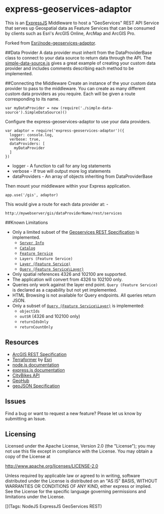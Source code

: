 express-geoservices-adaptor
===========================

This is an [ExpressJS](http://expressjs.com) Middleware to host a "GeoServices" REST API Service that serves up Geospatial data as Feature Services that can be consumed by clients such as Esri's ArcGIS Online, ArcMap and ArcGIS Pro.

Forked from [Esri/node-geoservices-adaptor](https://github.com/Esri/node-geoservices-adaptor).

##Data Provider
A data provider must inherit from the DataProviderBase class to connect to your data source to return data through the API. The [simple-data-source.js](example/simple-data-source.js) gives a great example of creating your custom data provider and includes comments describing each method to be implemented.

##Connecting the Middleware
Create an instance of the your custom data provider to pass to the middleware. You can create as many different custom data providers as you require. Each will be given a route corresponding to its name.
```
var myDataProvider = new (require('./simple-data-source').SimpleDataSource)()
```

Configure the express-geoservices-adaptor to use your data providers.
```
var adaptor = require('express-geoservices-adaptor')({
  logger: console.log,
  verbose: true,
  dataProviders: [
    myDataProvider
  ]
})
```
* logger - A function to call for any log statements
* verbose - If true will output more log statements
* dataProviders - An array of objects inheriting from DataProviderBase

Then mount your middleware within your Express application.
```
app.use('/gis', adaptor)
```

This would give a route for each data provider at: -
```
http://mywebserver/gis/dataProviderName/rest/services
```

##Known Limitations
* Only a limited subset of the [Geoservices REST Specification](http://resources.arcgis.com/en/help/arcgis-rest-api/) is implemented.
  * [`Server Info`](http://resources.arcgis.com/en/help/arcgis-rest-api/#/Server_Info/02r300000116000000/)
  * [`Catalog`](http://resources.arcgis.com/en/help/arcgis-rest-api/#/Catalog/02r3000000tn000000/)
  * [`Feature Service`](http://resources.arcgis.com/en/help/arcgis-rest-api/#/Feature_Service/02r3000000z2000000/)
  * `Layers (Feature Service)`
  * [`Layer (Feature Service)`](http://resources.arcgis.com/en/help/arcgis-rest-api/#/Layer/02r3000000w6000000/)
  * [`Query (Feature Service\Layer)`](http://resources.arcgis.com/en/help/arcgis-rest-api/#/Query_Feature_Service_Layer/02r3000000r1000000/)
* Only spatial references 4326 and 102100 are supported.
* The application will convert from 4326 to 102100 only.
* Queries only work against the layer end point. `Query (Feature Service)` is declared as a capability but not yet implemented.
* HTML Browsing is not available for Query endpoints. All queries return JSON.
* Only a subset of [`Query (Feature Service\Layer)`](http://resources.arcgis.com/en/help/arcgis-rest-api/#/Query_Feature_Service_Layer/02r3000000r1000000/) is implemented:
  * `objectIds`
  * `outSR` (4326 and 102100 only)
  * `returnIdsOnly`
  * `returnCountOnly`

## Resources

* [ArcGIS REST Specification](http://resources.arcgis.com/en/help/arcgis-rest-api/)
* [Terraformer](https://github.com/esri/terraformer) by [Esri](http://esri.github.io)
* [node.js documentation](http://nodejs.org/api/)
* [express.js documentation](http://expressjs.com/api.html)
* [CityBikes API](http://api.citybik.es)
* [GeoHub](https://github.com/chelm/geohub)
* [geoJSON Specification](http://www.geojson.org/geojson-spec.html)

## Issues

Find a bug or want to request a new feature?  Please let us know by submitting an Issue.

## Licensing

Licensed under the Apache License, Version 2.0 (the "License");
you may not use this file except in compliance with the License.
You may obtain a copy of the License at

   http://www.apache.org/licenses/LICENSE-2.0

Unless required by applicable law or agreed to in writing, software
distributed under the License is distributed on an "AS IS" BASIS,
WITHOUT WARRANTIES OR CONDITIONS OF ANY KIND, either express or implied.
See the License for the specific language governing permissions and
limitations under the License.

[](Tags: NodeJS ExpressJS GeoServices REST)
